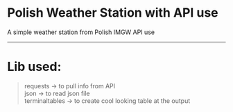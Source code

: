 # Polish Weather Station with API use

A simple weather station from Polish IMGW API use

***

# Lib used:

> requests -> to pull info from API<br>
> json -> to read json file<br>
> terminaltables -> to create cool looking table at the output